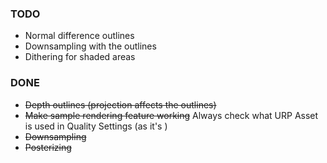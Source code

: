 ### TODO

* Normal difference outlines
* Downsampling with the outlines
* Dithering for shaded areas

### DONE
* ~~Depth outlines (projection affects the outlines)~~
* ~~Make sample rendering feature working~~ Always check what URP Asset is used in Quality Settings (as it's )
* ~~Downsampling~~
* ~~Posterizing~~